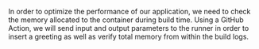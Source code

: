 In order to optimize the performance of our application, we need to check the memory allocated to the container during build time. Using a GitHub Action, we will send input and output parameters to the runner in order to insert a greeting as well as verify total memory from within the build logs.
